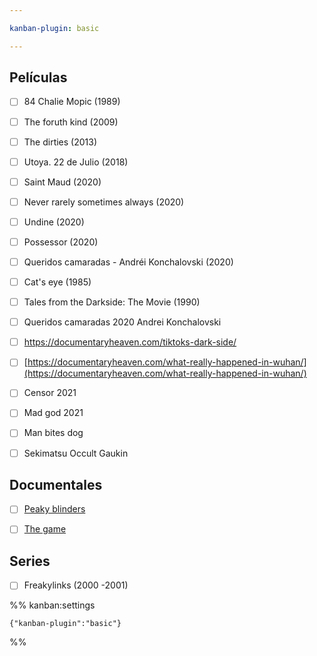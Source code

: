 ```yaml
---

kanban-plugin: basic

---
```


## Películas

- [ ] 84 Chalie Mopic (1989)
- [ ] The foruth kind (2009)
- [ ] The dirties (2013)
- [ ] Utoya. 22 de Julio (2018)
- [ ] Saint Maud (2020)
- [ ] Never rarely sometimes always (2020)
- [ ] Undine (2020)
- [ ] Possessor (2020)
- [ ] Queridos camaradas - Andréi Konchalovski (2020)
- [ ] Cat's eye (1985)
- [ ] Tales from the Darkside: The Movie (1990)
- [ ] Queridos camaradas 2020 Andrei Konchalovski
- [ ] https://documentaryheaven.com/tiktoks-dark-side/
- [ ] [https://documentaryheaven.com/what-really-happened-in-wuhan/](https://documentaryheaven.com/what-really-happened-in-wuhan/)
- [ ] Censor 2021
- [ ] Mad god 2021
- [ ] Man bites dog
- [ ] Sekimatsu Occult Gaukin


## Documentales

- [ ] [Peaky blinders](https://documentaryheaven.com/real-peaky-blinders/)
- [ ] [The game](https://ensemblefilm.ch/portfolio/the-game/)


## Series

- [ ] Freakylinks (2000 -2001)




%% kanban:settings
```
{"kanban-plugin":"basic"}
```
%%